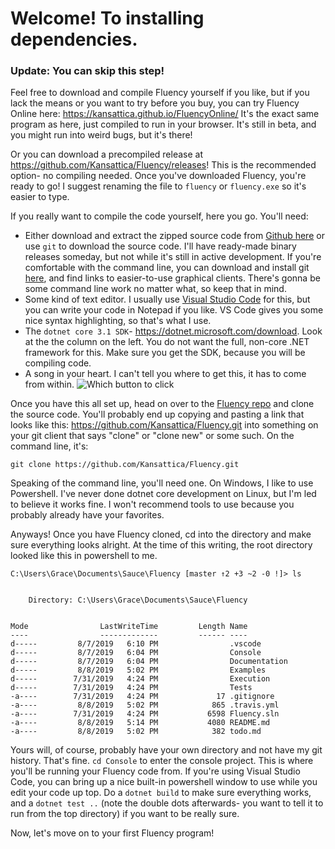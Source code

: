 # Welcome! To installing dependencies.

### Update: You can skip this step!

Feel free to download and compile Fluency yourself if you like, but if you lack the means or you want to try before you buy, you can try Fluency Online here: <https://kansattica.github.io/FluencyOnline/> It's the exact same program as here, just compiled to run in your browser. It's still in beta, and you might run into weird bugs, but it's there!

Or you can download a precompiled release at <https://github.com/Kansattica/Fluency/releases>! This is the recommended option- no compiling needed. Once you've downloaded Fluency, you're ready to go! I suggest renaming the file to `fluency` or `fluency.exe` so it's easier to type.

If you really want to compile the code yourself, here you go. You'll need:

- Either download and extract the zipped source code from [Github here](https://github.com/Kansattica/Fluency/archive/master.zip) or use `git` to download the source code. I'll have ready-made binary releases someday, but not while it's still in active development. If you're comfortable with the command line, you can download and install git [here](https://git-scm.com/downloads), and find links to easier-to-use graphical clients. There's gonna be some command line work no matter what, so keep that in mind.
- Some kind of text editor. I usually use [Visual Studio Code](https://code.visualstudio.com/) for this, but you can write your code in Notepad if you like. VS Code gives you some nice syntax highlighting, so that's what I use.
- The `dotnet core 3.1 SDK`- <https://dotnet.microsoft.com/download>. Look at the the column on the left. You do not want the full, non-core .NET framework for this. Make sure you get the SDK, because you will be compiling code.
- A song in your heart. I can't tell you where to get this, it has to come from within.
![Which button to click](/Fluency/images/netcoresdk.png)

Once you have this all set up, head on over to the [Fluency repo](https://github.com/Kansattica/Fluency) and clone the source code. You'll probably end up copying and pasting a link that looks like this: <https://github.com/Kansattica/Fluency.git> into something on your git client that says "clone" or "clone new" or some such. On the command line, it's:

`git clone https://github.com/Kansattica/Fluency.git`

Speaking of the command line, you'll need one. On Windows, I like to use Powershell. I've never done dotnet core development on Linux, but I'm led to believe it works fine. I won't recommend tools to use because you probably already have your favorites.

Anyways! Once you have Fluency cloned, cd into the directory and make sure everything looks alright. At the time of this writing, the root directory looked like this in powershell to me.

```text
C:\Users\Grace\Documents\Sauce\Fluency [master ↑2 +3 ~2 -0 !]> ls


    Directory: C:\Users\Grace\Documents\Sauce\Fluency


Mode                LastWriteTime         Length Name
----                -------------         ------ ----
d-----         8/7/2019   6:10 PM                .vscode
d-----         8/7/2019   6:04 PM                Console
d-----         8/7/2019   6:04 PM                Documentation
d-----         8/8/2019   5:02 PM                Examples
d-----        7/31/2019   4:24 PM                Execution
d-----        7/31/2019   4:24 PM                Tests
-a----        7/31/2019   4:24 PM             17 .gitignore
-a----         8/8/2019   5:02 PM            865 .travis.yml
-a----        7/31/2019   4:24 PM           6598 Fluency.sln
-a----         8/8/2019   5:14 PM           4080 README.md
-a----         8/8/2019   5:02 PM            382 todo.md
```

Yours will, of course, probably have your own directory and not have my git history. That's fine. `cd Console` to enter the console project. This is where you'll be running your Fluency code from. If you're using Visual Studio Code, you can bring up a nice built-in powershell window to use while you edit your code up top. Do a `dotnet build` to make sure everything works, and a `dotnet test ..` (note the double dots afterwards- you want to tell it to run from the top directory) if you want to be really sure.

Now, let's move on to your first Fluency program!